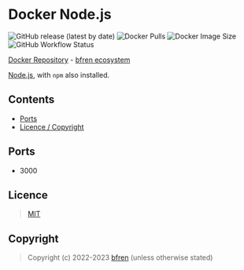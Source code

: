 # Docker Node.js

![GitHub release (latest by date)](https://img.shields.io/github/v/release/bfren/docker-node) ![Docker Pulls](https://img.shields.io/endpoint?url=https%3A%2F%2Fbfren.dev%2Fdocker%2Fpulls%2Fnode) ![Docker Image Size](https://img.shields.io/endpoint?url=https%3A%2F%2Fbfren.dev%2Fdocker%2Fsize%2Fnode) ![GitHub Workflow Status](https://img.shields.io/github/actions/workflow/status/bfren/docker-node/dev.yml?branch=main)

[Docker Repository](https://hub.docker.com/r/bfren/nginx-webdav) - [bfren ecosystem](https://github.com/bfren/docker)

[Node.js](https://nodejs.org), with `npm` also installed.

## Contents

* [Ports](#ports)
* [Licence / Copyright](#licence)

## Ports

* 3000

## Licence

> [MIT](https://mit.bfren.dev/2022)

## Copyright

> Copyright (c) 2022-2023 [bfren](https://bfren.dev) (unless otherwise stated)
